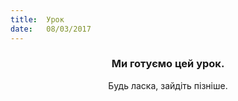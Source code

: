 ```yaml
---
title:  Урок
date:   08/03/2017
---
```


### <center>Ми готуємо цей урок.</center>
<center>Будь ласка, зайдіть пізніше.</center>